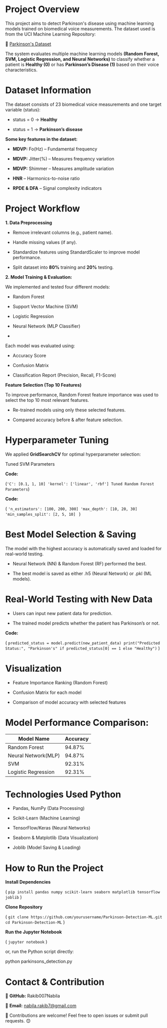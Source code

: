 # Project Overview

This project aims to detect Parkinson's disease using machine learning models trained on biomedical voice measurements. The dataset used is from the UCI Machine Learning Repository:

🔗 [Parkinson's Dataset](https://archive.ics.uci.edu/dataset/174/parkinsons)

The system evaluates multiple machine learning models **(Random Forest, SVM, Logistic Regression, and Neural Networks)** to classify whether a patient is **Healthy (0)** or has **Parkinson’s Disease (1)** based on their voice characteristics.

# Dataset Information
The dataset consists of 23 biomedical voice measurements and one target variable (status):

- status = 0 → **Healthy**

- status = 1 → **Parkinson’s disease**


**Some key features in the dataset:**

 - **MDVP:** Fo(Hz) – Fundamental frequency
 
 - **MDVP:** Jitter(%) – Measures frequency variation
 
 - **MDVP:** Shimmer – Measures amplitude variation
 
 - **HNR** – Harmonics-to-noise ratio
 
 - **RPDE & DFA** – Signal complexity indicators
 
 
# Project Workflow

**1.	Data Preprocessing**


- Remove irrelevant columns (e.g., patient name).

- Handle missing values (if any).

- Standardize features using StandardScaler to improve model performance.

- Split dataset into **80%** training and **20%** testing.


**2. Model Training & Evaluation:**


We implemented and tested four different models:

 - Random Forest
 
 - Support Vector Machine (SVM)
 
 - Logistic Regression
 
 - Neural Network (MLP Classifier)
 - 
 
Each model was evaluated using:


- Accuracy Score

- Confusion Matrix

- Classification Report (Precision, Recall, F1-Score)
  

**Feature Selection (Top 10 Features)**


To improve performance, Random Forest feature importance was used to select the top 10 most relevant features.

- Re-trained models using only these selected features.

- Compared accuracy before & after feature selection.

# Hyperparameter Tuning

We applied **GridSearchCV** for optimal hyperparameter selection:

Tuned SVM Parameters

**Code:**

(```'C': [0.1, 1, 10]
'kernel': ['linear', 'rbf']
Tuned Random Forest Parameters```)

**Code:**

( ```'n_estimators': [100, 200, 300]
'max_depth': [10, 20, 30]
'min_samples_split': [2, 5, 10] ``` )

# Best Model Selection & Saving

The model with the highest accuracy is automatically saved and loaded for real-world testing.

- Neural Network (NN) & Random Forest (RF) performed the best.

- The best model is saved as either .h5 (Neural Network) or .pkl (ML models).

# Real-World Testing with New Data

- Users can input new patient data for prediction.

- The trained model predicts whether the patient has Parkinson’s or not.

**Code:**

( ```predicted_status = model.predict(new_patient_data)
print("Predicted Status:", "Parkinson's" if predicted_status[0] == 1 else "Healthy")``` )

# Visualization

- Feature Importance Ranking (Random Forest)

- Confusion Matrix for each model

- Comparison of model accuracy with selected features

# Model Performance Comparison:

| **Model Name** | **Accuracy** |
|-----------|-----------|
| Random Forest | 94.87% |
| Neural Network(MLP) | 94.87% |
| SVM | 92.31% |
| Logistic Regression | 92.31% |

# Technologies Used Python

- Pandas, NumPy (Data Processing)

- Scikit-Learn (Machine Learning)

- TensorFlow/Keras (Neural Networks)

- Seaborn & Matplotlib (Data Visualization)

- Joblib (Model Saving & Loading)

# How to Run the Project

**Install Dependencies**

( ```pip install pandas numpy scikit-learn seaborn matplotlib tensorflow joblib``` )

**Clone Repository**

( ```git clone https://github.com/yourusername/Parkinson-Detection-ML.git
cd Parkinson-Detection-ML``` )

**Run the Jupyter Notebook**

( ```jupyter notebook``` )

or, run the Python script directly:

python parkinsons_detection.py

 # Contact & Contribution
 
🔗 **GitHub:** Rakib007Nabila

📧 **Email:** [nabila.rakib7@gmail.com](nabila.rakib7@gmail.com)



📌 Contributions are welcome! Feel free to open issues or submit pull requests. 😊

















